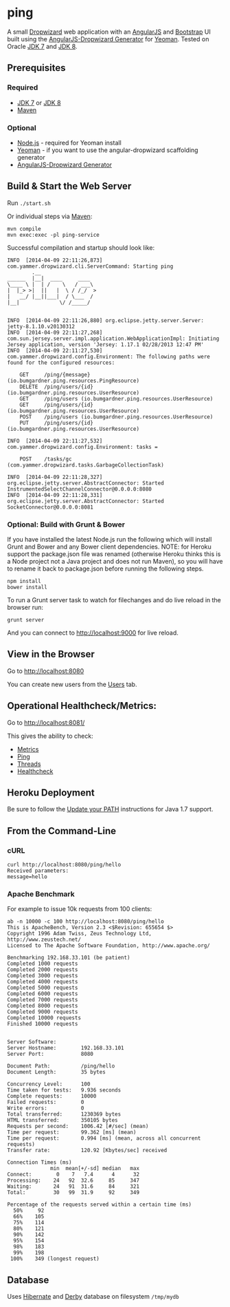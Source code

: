 # ping

A small [Dropwizard](http://dropwizard.github.io/dropwizard/) web application with an [AngularJS](http://angularjs.org/) and [Bootstrap](http://getbootstrap.com/) UI built using the [AngularJS-Dropwizard Generator](https://github.com/rayokota/generator-angular-dropwizard) for [Yeoman](http://yeoman.io/). Tested on Oracle [JDK 7](http://www.oracle.com/technetwork/java/javase/downloads/jdk7-downloads-1880260.html) and [JDK 8](http://www.oracle.com/technetwork/java/javase/downloads/jdk8-downloads-2133151.html).

## Prerequisites

### Required

* [JDK 7](http://www.oracle.com/technetwork/java/javase/downloads/jdk7-downloads-1880260.html) or [JDK 8](http://www.oracle.com/technetwork/java/javase/downloads/jdk8-downloads-2133151.html)
* [Maven](http://maven.apache.org/)

### Optional

* [Node.js](http://nodejs.org/) - required for Yeoman install
* [Yeoman](http://yeoman.io/) - if you want to use the angular-dropwizard scaffolding generator
* [AngularJS-Dropwizard Generator](https://github.com/rayokota/generator-angular-dropwizard)

## Build & Start the Web Server

Run ```./start.sh```

Or individual steps via [Maven](http://maven.apache.org/):

```
mvn compile
mvn exec:exec -pl ping-service
```

Successful compilation and startup should look like:

```
INFO  [2014-04-09 22:11:26,873] com.yammer.dropwizard.cli.ServerCommand: Starting ping
        .__                  
______  |__|  ____     ____  
\____ \ |  | /    \   / ___\ 
|  |_> >|  ||   |  \ / /_/  >
|   __/ |__||___|  / \___  / 
|__|             \/ /_____/  


INFO  [2014-04-09 22:11:26,880] org.eclipse.jetty.server.Server: jetty-8.1.10.v20130312
INFO  [2014-04-09 22:11:27,268] com.sun.jersey.server.impl.application.WebApplicationImpl: Initiating Jersey application, version 'Jersey: 1.17.1 02/28/2013 12:47 PM'
INFO  [2014-04-09 22:11:27,530] com.yammer.dropwizard.config.Environment: The following paths were found for the configured resources:

    GET     /ping/{message} (io.bumgardner.ping.resources.PingResource)
    DELETE  /ping/users/{id} (io.bumgardner.ping.resources.UserResource)
    GET     /ping/users (io.bumgardner.ping.resources.UserResource)
    GET     /ping/users/{id} (io.bumgardner.ping.resources.UserResource)
    POST    /ping/users (io.bumgardner.ping.resources.UserResource)
    PUT     /ping/users/{id} (io.bumgardner.ping.resources.UserResource)

INFO  [2014-04-09 22:11:27,532] com.yammer.dropwizard.config.Environment: tasks = 

    POST    /tasks/gc (com.yammer.dropwizard.tasks.GarbageCollectionTask)

INFO  [2014-04-09 22:11:28,327] org.eclipse.jetty.server.AbstractConnector: Started InstrumentedSelectChannelConnector@0.0.0.0:8080
INFO  [2014-04-09 22:11:28,331] org.eclipse.jetty.server.AbstractConnector: Started SocketConnector@0.0.0.0:8081
```

### Optional: Build with Grunt & Bower

If you have installed the latest Node.js run the following which will install Grunt and Bower and any Bower client dependencies. NOTE: for Heroku support the package.json file was renamed (otherwise Heroku thinks this is a Node project not a Java project and does not run Maven), so you will have to rename it back to package.json before running the following steps.

```
npm install
bower install
```

To run a Grunt server task to watch for filechanges and do live reload in the browser run:

```
grunt server
```

And you can connect to [http://localhost:9000](http://localhost:9000) for live reload.

## View in the Browser

Go to [http://localhost:8080](http://localhost:8080)

You can create new users from the [Users](http://localhost:8080/#/users) tab.

## Operational Healthcheck/Metrics:

Go to [http://localhost:8081/](http://localhost:8081/)

This gives the ability to check:

* [Metrics](http://localhost:8081/metrics?pretty=true)
* [Ping](http://localhost:8081/ping)
* [Threads](http://localhost:8081/threads)
* [Healthcheck](http://localhost:8081/healthcheck)

## Heroku Deployment

Be sure to follow the [Update your PATH](https://devcenter.heroku.com/articles/add-java-version-to-an-existing-maven-app#update-your-path) instructions for Java 1.7 support.

## From the Command-Line

### cURL

```
curl http://localhost:8080/ping/hello
Received parameters:
message=hello
```

### Apache Benchmark

For example to issue 10k requests from 100 clients:

```
ab -n 10000 -c 100 http://localhost:8080/ping/hello
This is ApacheBench, Version 2.3 <$Revision: 655654 $>
Copyright 1996 Adam Twiss, Zeus Technology Ltd, http://www.zeustech.net/
Licensed to The Apache Software Foundation, http://www.apache.org/

Benchmarking 192.168.33.101 (be patient)
Completed 1000 requests
Completed 2000 requests
Completed 3000 requests
Completed 4000 requests
Completed 5000 requests
Completed 6000 requests
Completed 7000 requests
Completed 8000 requests
Completed 9000 requests
Completed 10000 requests
Finished 10000 requests


Server Software:        
Server Hostname:        192.168.33.101
Server Port:            8080

Document Path:          /ping/hello
Document Length:        35 bytes

Concurrency Level:      100
Time taken for tests:   9.936 seconds
Complete requests:      10000
Failed requests:        0
Write errors:           0
Total transferred:      1230369 bytes
HTML transferred:       350105 bytes
Requests per second:    1006.42 [#/sec] (mean)
Time per request:       99.362 [ms] (mean)
Time per request:       0.994 [ms] (mean, across all concurrent requests)
Transfer rate:          120.92 [Kbytes/sec] received

Connection Times (ms)
              min  mean[+/-sd] median   max
Connect:        0    7   7.4      4      32
Processing:    24   92  32.6     85     347
Waiting:       24   91  31.6     84     321
Total:         30   99  31.9     92     349

Percentage of the requests served within a certain time (ms)
  50%     92
  66%    105
  75%    114
  80%    121
  90%    142
  95%    154
  98%    183
  99%    198
 100%    349 (longest request)
```

## Database

Uses [Hibernate](http://hibernate.org/) and [Derby](http://derbyjs.com/) database on filesystem ```/tmp/mydb```
